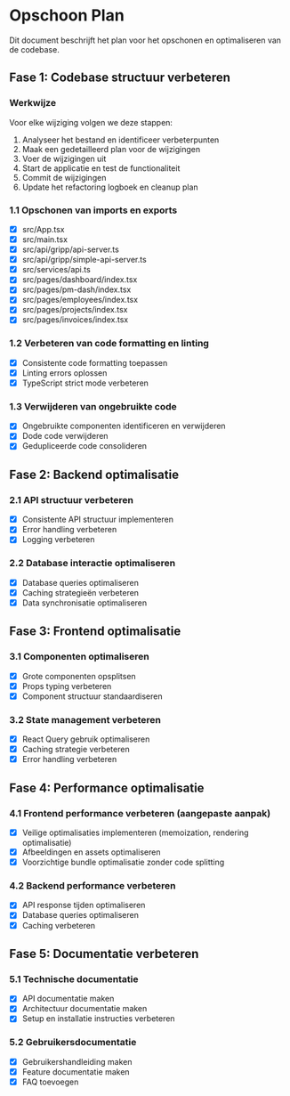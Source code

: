 # Opschoon Plan

Dit document beschrijft het plan voor het opschonen en optimaliseren van de codebase.

## Fase 1: Codebase structuur verbeteren

### Werkwijze
Voor elke wijziging volgen we deze stappen:
1. Analyseer het bestand en identificeer verbeterpunten
2. Maak een gedetailleerd plan voor de wijzigingen
3. Voer de wijzigingen uit
4. Start de applicatie en test de functionaliteit
5. Commit de wijzigingen
6. Update het refactoring logboek en cleanup plan

### 1.1 Opschonen van imports en exports
- [x] src/App.tsx
- [x] src/main.tsx
- [x] src/api/gripp/api-server.ts
- [x] src/api/gripp/simple-api-server.ts
- [x] src/services/api.ts
- [x] src/pages/dashboard/index.tsx
- [x] src/pages/pm-dash/index.tsx
- [x] src/pages/employees/index.tsx
- [x] src/pages/projects/index.tsx
- [x] src/pages/invoices/index.tsx

### 1.2 Verbeteren van code formatting en linting
- [x] Consistente code formatting toepassen
- [x] Linting errors oplossen
- [x] TypeScript strict mode verbeteren

### 1.3 Verwijderen van ongebruikte code
- [x] Ongebruikte componenten identificeren en verwijderen
- [x] Dode code verwijderen
- [x] Gedupliceerde code consolideren

## Fase 2: Backend optimalisatie

### 2.1 API structuur verbeteren
- [x] Consistente API structuur implementeren
- [x] Error handling verbeteren
- [x] Logging verbeteren

### 2.2 Database interactie optimaliseren
- [x] Database queries optimaliseren
- [x] Caching strategieën verbeteren
- [x] Data synchronisatie optimaliseren

## Fase 3: Frontend optimalisatie

### 3.1 Componenten optimaliseren
- [x] Grote componenten opsplitsen
- [x] Props typing verbeteren
- [x] Component structuur standaardiseren

### 3.2 State management verbeteren
- [x] React Query gebruik optimaliseren
- [x] Caching strategie verbeteren
- [x] Error handling verbeteren

## Fase 4: Performance optimalisatie

### 4.1 Frontend performance verbeteren (aangepaste aanpak)
- [x] Veilige optimalisaties implementeren (memoization, rendering optimalisatie)
- [x] Afbeeldingen en assets optimaliseren
- [x] Voorzichtige bundle optimalisatie zonder code splitting

### 4.2 Backend performance verbeteren
- [x] API response tijden optimaliseren
- [x] Database queries optimaliseren
- [x] Caching verbeteren

## Fase 5: Documentatie verbeteren

### 5.1 Technische documentatie
- [x] API documentatie maken
- [x] Architectuur documentatie maken
- [x] Setup en installatie instructies verbeteren

### 5.2 Gebruikersdocumentatie
- [x] Gebruikershandleiding maken
- [x] Feature documentatie maken
- [x] FAQ toevoegen

